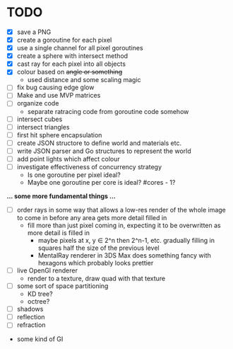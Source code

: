 # TODO

- [x] save a PNG
- [x] create a goroutine for each pixel
- [x] use a single channel for all pixel goroutines
- [x] create a sphere with intersect method
- [x] cast ray for each pixel into all objects
- [x] colour based on ~~angle or something~~
  - used distance and some scaling magic
- [ ] fix bug causing edge glow
- [ ] Make and use MVP matrices
- [ ] organize code
  - separate ratracing code from goroutine code somehow
- [ ] intersect cubes
- [ ] intersect triangles
- [ ] first hit sphere encapsulation
- [ ] create JSON structore to define world and materials etc.
- [ ] write JSON parser and Go structures to represent the world
- [ ] add point lights which affect colour
- [ ] investigate effectiveness of concurrency strategy
  - Is one goroutine per pixel ideal?
  - Maybe one goroutine per core is ideal? #cores - 1?

**... some more fundamental things ...**

- [ ] order rays in some way that allows a low-res render of the whole image to come in before any area gets more detail filled in
  - fill more than just pixel coming in, expecting it to be overwritten as more detail is filled in
    - maybe pixels at x, y ∈ 2^n then 2^n-1, etc.  gradually filling in squares half the size of the previous level
    - MentalRay renderer in 3DS Max does something fancy with hexagons which probably looks prettier
- [ ] live OpenGl renderer
  - render to a texture, draw quad with that texture
- [ ] some sort of space partitioning
  - KD tree?
  - octree?
- [ ] shadows
- [ ] reflection
- [ ] refraction
- some kind of GI